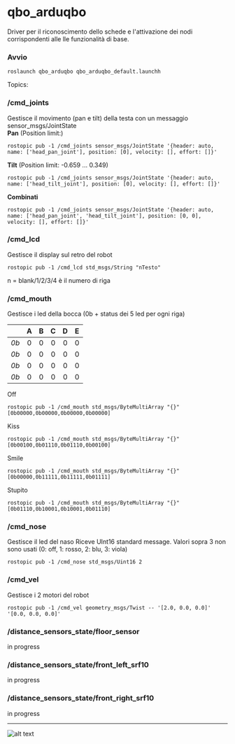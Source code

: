 # qbo_arduqbo       
Driver per il riconoscimento dello schede e l'attivazione dei nodi corrispondenti alle lle funzionalità di base.
### Avvio ###
```
roslaunch qbo_arduqbo qbo_arduqbo_default.launchh
```
Topics:
### /cmd_joints
Gestisce il movimento (pan e tilt) della testa con un messaggio sensor_msgs/JointState  
**Pan** (Position limit:)

```
rostopic pub -1 /cmd_joints sensor_msgs/JointState '{header: auto, name: ['head_pan_joint'], position: [0], velocity: [], effort: []}'
```
**Tilt** (Position limit: -0.659 ... 0.349)
```
rostopic pub -1 /cmd_joints sensor_msgs/JointState '{header: auto, name: ['head_tilt_joint'], position: [0], velocity: [], effort: []}'
```
**Combinati**
```
rostopic pub -1 /cmd_joints sensor_msgs/JointState '{header: auto, name: ['head_pan_joint', 'head_tilt_joint'], position: [0, 0], velocity: [], effort: []}'
```
  
### /cmd_lcd
Gestisce il display sul retro del robot

```
rostopic pub -1 /cmd_lcd std_msgs/String "nTesto"
```
n = blank/1/2/3/4 è il numero di riga


### /cmd_mouth
Gestisce i led della bocca (0b + status dei 5 led per ogni riga)

|  | A | B | C | D | E |
| :---: | :---: | :---: | :---: | :---: | :---: |
| *0b* | 0 | 0 | 0 | 0 | 0 |
| *0b* | 0 | 0 | 0 | 0 | 0 |
| *0b* | 0 | 0 | 0 | 0 | 0 |
| *0b* | 0 | 0 | 0 | 0 | 0 |

Off  
```
rostopic pub -1 /cmd_mouth std_msgs/ByteMultiArray "{}" [0b00000,0b00000,0b00000,0b00000]
```
Kiss
```
rostopic pub -1 /cmd_mouth std_msgs/ByteMultiArray "{}" [0b00100,0b01110,0b01110,0b00100]
```
Smile
```
rostopic pub -1 /cmd_mouth std_msgs/ByteMultiArray "{}" [0b00000,0b11111,0b11111,0b01111]
```
Stupito
```
rostopic pub -1 /cmd_mouth std_msgs/ByteMultiArray "{}" [0b01110,0b10001,0b10001,0b01110]
```

### /cmd_nose
Gestisce il led del naso
Riceve UInt16 standard message. Valori sopra 3 non sono usati (0: off, 1: rosso, 2: blu, 3: viola)
```
rostopic pub -1 /cmd_nose std_msgs/Uint16 2
```

### /cmd_vel
Gestisce i 2 motori del robot
```
rostopic pub -1 /cmd_vel geometry_msgs/Twist -- '[2.0, 0.0, 0.0]' '[0.0, 0.0, 0.0]'
```

### /distance_sensors_state/floor_sensor ###
in progress
### /distance_sensors_state/front_left_srf10 ###
in progress
### /distance_sensors_state/front_right_srf10 ###
in progress
___
![alt text](https://gavazzionline.files.wordpress.com/2014/01/img_6916.jpg?w=200)
